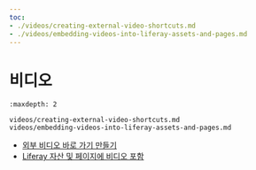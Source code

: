 ```yaml
---
toc:
- ./videos/creating-external-video-shortcuts.md
- ./videos/embedding-videos-into-liferay-assets-and-pages.md
---
```

# 비디오

```{toctree}
:maxdepth: 2

videos/creating-external-video-shortcuts.md
videos/embedding-videos-into-liferay-assets-and-pages.md
```

- [외부 비디오 바로 가기 만들기](./videos/creating-external-video-shortcuts.md)
- [Liferay 자산 및 페이지에 비디오 포함](./videos/embedding-videos-into-liferay-assets-and-pages.md)
